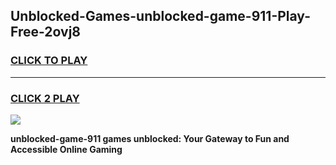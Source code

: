 
## Unblocked-Games-unblocked-game-911-Play-Free-2ovj8
<h3>
<a href="https://premium76.site?title=unblocked-game-911&ref=22A">CLICK TO PLAY</a></h3>
<hr>

<h3>
<a href="https://premium76.site?title=unblocked-game-911&ref=22A">CLICK 2 PLAY</a>
  
</h3>

<a href="https://premium76.site?title=unblocked-game-911&ref=22A"><img src="https://clearcache.store/games.png"></a>


**unblocked-game-911 games unblocked: Your Gateway to Fun and Accessible Online Gaming**
